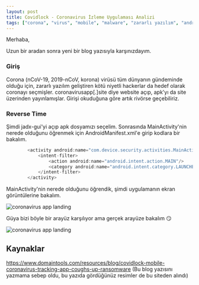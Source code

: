```yaml
---
layout: post
title: Covidlock - Coronavirus İzleme Uygulaması Analizi
tags: ["corona", "virus", "mobile", "malware", "zararlı yazılım", "android", "uygulama", "covidlock"]
---
```


Merhaba,

Uzun bir aradan sonra yeni bir blog yazısıyla karşınızdayım.

### Giriş

Corona (nCoV-19, 2019-nCoV, korona) virüsü tüm dünyanın gündeminde olduğu için, zararlı yazılım geliştiren kötü niyetli hackerlar da hedef olarak coronayı seçmişler. coronavirusapp[.]site diye website açıp, apk'yı da site üzerinden yayınlamışlar. Girişi okuduğuna göre artık rivörse geçebiliriz.

### Reverse Time

Şimdi jadx-gui'yi açıp apk dosyamızı seçelim. Sonrasında MainActivity'nin nerede olduğunu öğrenmek için AndroidManifest.xml'e girip kodlara bir bakalım.

```java
        <activity android:name="com.device.security.activities.MainActivity" android:excludeFromRecents="true">
            <intent-filter>
                <action android:name="android.intent.action.MAIN"/>
                <category android:name="android.intent.category.LAUNCHER"/>
            </intent-filter>
        </activity>
```
MainActivity'nin nerede olduğunu öğrendik, şimdi uygulamanın ekran görüntülerine bakalım.


<img src="https://adem68.github.io/blog-tr/assets/corona-landing.png" alt="coronavirus app landing" border="0">

Güya bizi böyle bir arayüz karşılıyor ama gerçek arayüze bakalım :smirk:

<img src="https://adem68.github.io/blog-tr/assets/corona-main.png" alt="coronavirus app landing" border="0" copyright="DomainTools">




## Kaynaklar

https://www.domaintools.com/resources/blog/covidlock-mobile-coronavirus-tracking-app-coughs-up-ransomware (Bu blog yazısını yazmama sebep oldu, bu yazıda gördüğünüz resimler de bu siteden alındı)
